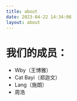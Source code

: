 ```yaml
---
title: about
date: 2023-04-22 14:34:08
layout: about
---
```

# 我们的成员：
- Wby（王博雅）
- Cat Bayi（郑迦文）
- Lang（施朗）
- 周浩